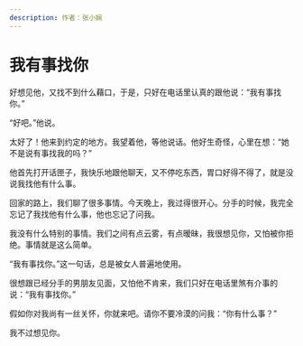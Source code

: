 ```yaml
---
description: 作者：张小娴
---
```


# 我有事找你

好想见他，又找不到什么藉口，于是，只好在电话里认真的跟他说：“我有事找你。”

“好吧。”他说。

太好了！他来到约定的地方。我望着他，等他说话。他好生奇怪，心里在想：“她不是说有事找我的吗？”

他首先打开话匣子，我快乐地跟他聊天，又不停吃东西，胃口好得不得了，就是没说我找他有什么事。

回家的路上，我们聊了很多事情。今天晚上，我过得很开心。分手的时候，我完全忘记了我找他有什么事，他也忘记了问我。

我没有什么特别的事情。我们之间有点云雾，有点暧昧，我很想见你，又怕被你拒绝。事情就是这么简单。

“我有事找你。”这一句话，总是被女人普遍地使用。

很想跟已经分手的男朋友见面，又怕他不肯来，我们只好在电话里煞有介事的说：“我有事找你。”

假如你对我尚有一丝关怀，你就来吧。请你不要冷漠的问我：“你有什么事？”

我不过想见你。
